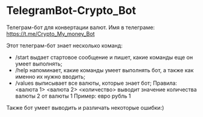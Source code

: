 # TelegramBot-Crypto_Bot

Телеграм-бот для конвертации валют. Имя в телеграме: https://t.me/Crypto_My_money_Bot

Этот телеграм-бот знает несколько команд:

- /start выдает стартовое сообщение и пишет, какие команды еще он умеет выполнять;
- /help напоминает, какие команды умеет выполнять бот, а также как именно их нужно вводить;
- /values выписывает все валюты, которые знает бот;
Правила: <валюта 1> <валюта 2> <количество> выводит значение количества валюты 2 от валюты 1
Пример: евро рубль 1

Также бот умеет выводить и различать некоторые ошибки:)
